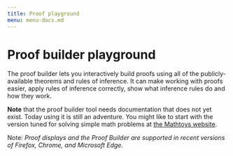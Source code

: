 ```yaml
---
title: Proof playground
menu: menu-docs.md
---
```


# Proof builder playground

<style type="text/css">
/* Set the proof editor below the sidebar, but moved
   to the left to give it a wider space to work in. */
.proofEditor {
  margin-top: 5em;
  margin-left: -10em;
  margin-bottom: 5em;
}

/* Use normal positioning so the proof editor won't
   overlap the sidebar. */
div.sidebar {
  position: static;
}
</style>

The proof builder lets you interactively build proofs using all of the
publicly-available theorems and rules of inference.  It can make
working with proofs easier, apply rules of inference correctly, show
what inference rules do and how they work.

**Note** that the proof builder tool needs documentation that does not
yet exist.  Today using it is still an adventure.  You might like to
start with the version tuned for solving simple math problems
at [the Mathtoys website](http://mathtoys.org/equations.html).

Note: <i>Proof displays and the Proof Builder are supported in recent
versions of Firefox, Chrome, and Microsoft Edge.</i>

<div id=proofEditor></div>

<script defer>

$(() => {
  // Do all of this "soon" after all ordinary Prooftoys initializations.
  Promise.resolve().then(() => {
    // The page might have a "fact=" query parameter.
    const fact_arg = Toy.rawQueryParams.fact;

    // Proof editor node
    const options = fact_arg && {docName: 'proofbuilder', loadDoc: false};
    var editor = new Toy.ProofEditor(options);
    window.proofEditor = editor;
    $('#proofEditor').append(editor.containerNode);

    if (fact_arg) {
      const rules = Toy.rules;
      // Convert "^" in the query string to '&' to support
      // facts with conjunctions in them.
      const fact = fact_arg.replace(/\^/g, '&');
      // If there is a "fact" query parameter, force the editor to
      // load the fact and ignore any existing "proofbuilder" document.
      // If "details" is also supplied, this forces the editor to
      // load a proof of the fact.
      console.log(fact);
      const result = rules.fact(fact);
      editor.addStep(result);
      const details = Toy.queryParams.details;
      if (details) {
        rules.inline(editor.steps[0].original);
      }
    }
  });
});

</script>
